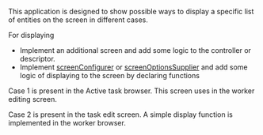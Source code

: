 This application is designed to show possible ways to display a specific list of entities on the screen in different cases. 

For displaying
- Implement an additional screen and add some logic to the controller or descriptor.
- Implement [screenConfigurer](https://docs.jmix.io/jmix/backoffice-ui/actions/standard-actions/add-action.html#_screenconfigurer) or [screenOptionsSupplier](https://docs.jmix.io/jmix/backoffice-ui/actions/standard-actions/add-action.html#_screenoptionssupplier) and add some logic of displaying to the screen by declaring functions

Case 1 is present in the Active task browser. This screen uses in the worker editing screen. 

Case 2 is present in the task edit screen. A simple display function is implemented in the worker browser.